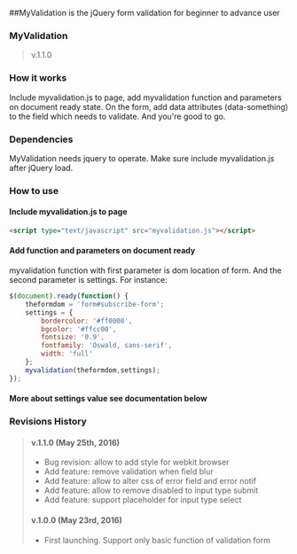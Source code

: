 ##MyValidation is the jQuery form validation for beginner to advance user

### MyValidation ###
>v.1.1.0

### How it works ###
Include myvalidation.js to page, add myvalidation function and parameters on document ready
state. On the form, add data attributes (data-something) to the field which needs 
to validate. And you're good to go.

### Dependencies ###
MyValidation needs jquery to operate. Make sure include myvalidation.js after jQuery 
load.

### How to use ###
#### Include myvalidation.js to page ####
```html
<script type="text/javascript" src="myvalidation.js"></script>
```
#### Add function and parameters on document ready ###
myvalidation function with first parameter is dom location of form. 
And the second parameter is settings. For instance:
```javascript
$(document).ready(function() {
	theformdom = 'form#subscribe-form';
	settings = {
		bordercolor: '#ff0000',
     	bgcolor: '#ffcc00',
     	fontsize: '0.9',
     	fontfamily: 'Oswald, sans-serif',
     	width: 'full'
	};
	myvalidation(theformdom,settings);
});
```
#### More about settings value see documentation below ####



### Revisions History ###
>#### v.1.1.0 (May 25th, 2016) ####
>- Bug revision: allow to add style for webkit browser
>- Add feature: remove validation when field blur
>- Add feature: allow to alter css of error field and error notif
>- Add feature: allow to remove disabled to input type submit
>- Add feature: support placeholder for input type select
>
>#### v.1.0.0 (May 23rd, 2016) ####
>- First launching. Support only basic function of validation form
